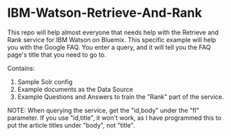 # IBM-Watson-Retrieve-And-Rank

This repo will help almost everyone that needs help with the Retrieve and Rank service for IBM Watson on Bluemix. This specific example will help you with the Google FAQ. You enter a query, and it will tell you the FAQ page's title that you need to go to.

Contains:
1. Sample Solr config
2. Example documents as the Data Source
3. Example Questions and Answers to train the "Rank" part of the service.

NOTE: When querying the service, get the "id,body" under the "fl" parameter. If you use "id,title", it won't work, as I have programmed this to put the article titles under "body", not "title".
